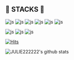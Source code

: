 ## 🌱 STACKS 🌱

![js](httphttps://github.com/JULIE222222/JULIE222222/tree/mains://img.shields.io/badge/Linux-FCC624?style=for-the-badge&logo=linux&logoColor=black)
![js](https://img.shields.io/badge/HTML-239120?style=for-the-badge&logo=html5&logoColor=white)
![js](https://img.shields.io/badge/JavaScript-F7DF1E?style=for-the-badge&logo=JavaScript&logoColor=white)
![js](https://img.shields.io/badge/Java-ED8B00?style=for-the-badge&logo=openjdk&logoColor=white)
![js](https://img.shields.io/badge/C-00599C?style=for-the-badge&logo=c&logoColor=white)
![js](https://img.shields.io/badge/C%2B%2B-00599C?style=for-the-badge&logo=c%2B%2B&logoColor=white)

![js](https://img.shields.io/badge/MySQL-00000F?style=for-the-badge&logo=mysql&logoColor=white)
![js](https://img.shields.io/badge/Amazon_AWS-232F3E?style=for-the-badge&logo=amazon-aws&logoColor=white)
![js](https://img.shields.io/badge/Microsoft_Azure-0089D6?style=for-the-badge&logo=microsoft-azure&logoColor=white)



[![Hits](https://hits.seeyoufarm.com/api/count/incr/badge.svg?url=https%3A%2F%2Fgithub.com%2FJULIE222222%2FJULIE222222&count_bg=%239FC5FF&title_bg=%239C9C9C&icon=&icon_color=%23E7E7E7&title=visitor&edge_flat=true)](https://hits.seeyoufarm.com)


<!--
**JULIE222222/JULIE222222** is a ✨ _special_ ✨ repository because its `README.md` (this file) appears on your GitHub profile.

Here are some ideas to get you started:

- 🔭 I’m currently working on ...
- 🌱 I’m currently learning ...
- 👯 I’m looking to collaborate on ...
- 🤔 I’m looking for help with ...
- 💬 Ask me about ...
- 📫 How to reach me: ...
- 😄 Pronouns: ...
- ⚡ Fun fact: ...
-->

![JULIE222222's github stats](https://github-readme-stats.vercel.app/api?username=JULIE222222&show_icons=true)
